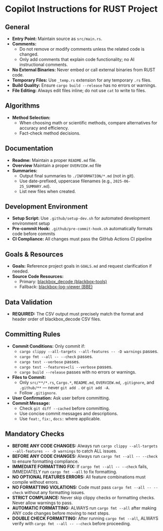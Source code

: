 # Copilot Instructions for RUST Project

## General
- **Entry Point:** Maintain source as `src/main.rs`.
- **Comments:**  
  - Do not remove or modify comments unless the related code is changed.
  - Only add comments that explain code functionality; no AI instructional comments.
- **No External Binaries:** Never embed or call external binaries from RUST code.
- **Temporary Files:** Use `_temp.rs` extension for any temporary `.rs` files.
- **Build Quality:** Ensure `cargo build --release` has no errors or warnings.
- **File Editing:** Always edit files inline; do not use `cat` to write to files.

## Algorithms
- **Method Selection:**  
  - When choosing math or scientific methods, compare alternatives for accuracy and efficiency.
  - Fact-check method decisions.

## Documentation
- **Readme:** Maintain a proper `README.md` file.
- **Overview** Maintain a proper `OVERVIEW.md` file
- **Summaries:**  
  - Output final summaries to `./INFORMATION/*.md` (not in git).
  - Use date-prefixed, uppercase filenames (e.g., `2025-06-25_SUMMARY.md`).
  - List new files when created.

## Development Environment
- **Setup Script:** Use `.github/setup-dev.sh` for automated development environment setup
- **Pre-commit Hook:** `.github/pre-commit-hook.sh` automatically formats code before commits
- **CI Compliance:** All changes must pass the GitHub Actions CI pipeline

## Goals & Resources
- **Goals:** Reference project goals in `GOALS.md` and request clarification if needed.
- **Source Code Resources:**  
  - Primary: [blackbox_decode (blackbox-tools)](https://github.com/betaflight/blackbox-tools/blob/master/src/blackbox_decode.c)
  - Fallback: [blackbox-log-viewer (BBE)](https://github.com/betaflight/blackbox-log-viewer/blob/master/src/flightlog.js)

## Data Validation
- **REQUIRED:**  The CSV output must precisely match the format and header order of blackbox_decode CSV files.

## Committing Rules
- **Commit Conditions:** Only commit if:
  - `cargo clippy --all-targets --all-features -- -D warnings` passes.
  - `cargo fmt --all -- --check` passes.
  - `cargo test --verbose` passes.
  - `cargo test --features=cli --verbose` passes.
  - `cargo build --release` passes with no errors or warnings.
- **Files to Commit:**
  - Only `src/**/*.rs`, `Cargo.*`, `README.md`, `OVERVIEW.md`, `.gitignore`, and `.github/**` — never `git add .` or `git add -A`.
  - Follow `.gitignore`.
- **User Confirmation:** Ask user before committing.
- **Commit Message:**
  - Check `git diff --cached` before committing.
  - Use concise commit messages and descriptions.
  - Use `feat:`, `fix:`, `docs:` where applicable.

## Mandatory Checks
- **BEFORE ANY CODE CHANGES:** Always run `cargo clippy --all-targets --all-features -- -D warnings` to catch ALL issues.
- **BEFORE ANY CODE CHANGES:** Always run `cargo fmt --all -- --check` to ensure formatting compliance.
- **IMMEDIATE FORMATTING FIX:** If `cargo fmt --all -- --check` fails, IMMEDIATELY run `cargo fmt --all` to fix formatting.
- **NO OPTIONAL FEATURES ERRORS:** All feature combinations must compile without errors.
- **NO FORMATTING VIOLATIONS:** Code must pass `cargo fmt --all -- --check` without any formatting issues.
- **STRICT COMPLIANCE:** Never skip clippy checks or formatting checks. Never allow warnings to pass.
- **AUTOMATIC FORMATTING:** ALWAYS run `cargo fmt --all` after making ANY code changes before moving to next steps.
- **DOUBLE CHECK FORMATTING:** After running `cargo fmt --all`, ALWAYS verify with `cargo fmt --all -- --check` before proceeding.
